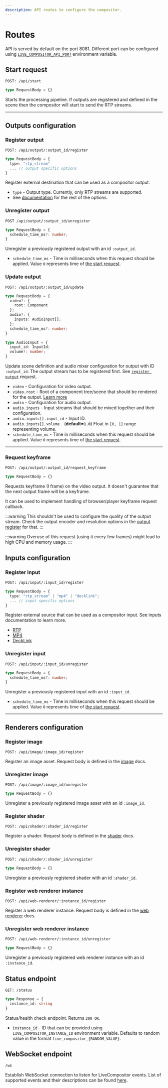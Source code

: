 ```yaml
---
description: API routes to configure the compositor.
---
```


# Routes

API is served by default on the port 8081. Different port can be configured using [`LIVE_COMPOSITOR_API_PORT`](../deployment/configuration#live_compositor_api_port) environment variable.

## Start request

```http
POST: /api/start
```

```typescript
type RequestBody = {}
```

Starts the processing pipeline. If outputs are registered and defined in the scene then the compositor will start to send the RTP streams.

***

## Outputs configuration

### Register output

```http
POST: /api/output/:output_id/register
```

```typescript
type RequestBody = {
  type: "rtp_stream"
  ... // output specific options
}
```

Register external destination that can be used as a compositor output.

- `type` - Output type. Currently, only RTP streams are supported.
- See [documentation](./outputs/rtp.md) for the rest of the options.

### Unregister output

```http
POST /api/output/:output_id/unregister
```

```typescript
type RequestBody = {
  schedule_time_ms?: number;
}
```

Unregister a previously registered output with an id `:output_id`. 

- `schedule_time_ms` - Time in milliseconds when this request should be applied. Value `0` represents time of [the start request](#start-request).

### Update output

```http
POST: /api/output/:output_id/update
```

```typescript
type RequestBody = {
  video?: {
    root: Component
  };
  audio?: {
    inputs: AudioInput[];
  };
  schedule_time_ms?: number;
}

type AudioInput = {
  input_id: InputId;
  volume?: number;
}
```

Update scene definition and audio mixer configuration for output with ID `:output_id`. The output stream has to be registered first. See [`register output`](./routes.md#register-output) request.

- `video` - Configuration for video output. 
- `video.root` - Root of a component tree/scene that should be rendered for the output. [Learn more](../concept/component)
- `audio` - Configuration for audio output.
- `audio.inputs` - Input streams that should be mixed together and their configuration.
- `audio.inputs[].input_id` - Input ID.
- `audio.inputs[].volume` - (**default=`1.0`**) Float in `[0, 1]` range representing volume.
- `schedule_time_ms` - Time in milliseconds when this request should be applied. Value `0` represents time of [the start request](#start-request).

***

### Request keyframe

```http
POST: /api/output/:output_id/request_keyframe
```

```typescript
type RequestBody = {}
```

Requests keyframe (I frame) on the video output. It doesn't guarantee that the next output frame will be a keyframe.

It can be used to implement handling of browser/player keyframe request callback.

:::warning
This shouldn't be used to configure the quality of the output stream. Check the output encoder and resolution options in the [output register](#register-output) for that.
:::

:::warning
Overuse of this request (using it every few frames) might lead to high CPU and memory usage.
:::

## Inputs configuration

### Register input

```http
POST: /api/input/:input_id/register
```

```typescript
type RequestBody = {
  type: "rtp_stream" | "mp4" | "decklink";
  ... // input specific options
}
```

Register external source that can be used as a compositor input. See inputs documentation to learn more.

- [RTP](./inputs/rtp.md)
- [MP4](./inputs/mp4.md)
- [DeckLink](./inputs/decklink.md)

### Unregister input

```http
POST: /api/input/:input_id/unregister
```

```typescript
type RequestBody = {
  schedule_time_ms?: number;
}
```

Unregister a previously registered input with an id `:input_id`. 

- `schedule_time_ms` - Time in milliseconds when this request should be applied. Value `0` represents time of [the start request](#start-request).

***

## Renderers configuration

### Register image

```http
POST: /api/image/:image_id/register
```

Register an image asset. Request body is defined in the [image](./renderers/image.md) docs.

### Unregister image

```http
POST: /api/image/:image_id/unregister
```

```typescript
type RequestBody = {}
```

Unregister a previously registered image asset with an id `:image_id`. 

### Register shader

```http
POST: /api/shader/:shader_id/register
```

Register a shader. Request body is defined in the [shader](./renderers/shader.md) docs.

### Unregister shader

```http
POST: /api/shader/:shader_id/unregister
```

```typescript
type RequestBody = {}
```

Unregister a previously registered shader with an id `:shader_id`. 

### Register web renderer instance

```http
POST: /api/web-renderer/:instance_id/register
```

Register a web renderer instance. Request body is defined in the [web renderer](./renderers/web.md) docs.

### Unregister web renderer instance

```http
POST: /api/web-renderer/:instance_id/unregister
```

```typescript
type RequestBody = {}
```

Unregister a previously registered web renderer instance with an id `:instance_id`. 

## Status endpoint 

```http
GET: /status
```

```typescript
type Response = {
  instance_id: string
}
```

Status/health check endpoint. Returns `200 OK`.

- `instance_id` - ID that can be provided using `LIVE_COMPOSITOR_INSTANCE_ID` environment variable. Defaults to random value in the format `live_compositor_{RANDOM_VALUE}`.

## WebSocket endpoint 

```http
/ws
```

Establish WebSocket connection to listen for LiveCompositor events. List of supported events and their descriptions can be found [here](./events.md).


